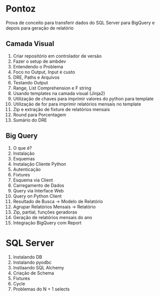 # Pontoz

Prova de conceito para transferir dados do SQL Server para BigQuery e depois para geração de relatório

## Camada Visual

1. Criar repositório em controlador de versão
2. Fazer o setup de ambdev
3. Entendendo o Problema
4. Foco no Output, Input é custo
5. DRE, Paths e Arquivos
6. Testando Output
7. Range, List Comprehension e F string
8. Usando templates na camada visual (Jinja2)
9. Utilização de chaves para imprimir valores do python para template
10. Utilização de for para imprimir relatórios mensais no template
11. Zip e extração de fixture de relatórios mensais
12. Round para Porcentagem
13. Sumário do DRE


## Big Query

1. O que é?
2. Instalação
3. Esquemas
4. Instalação Cliente Python
5. Autenticação
6. Fixtures
7. Esquema via Client
8. Carregamento de Dados
9. Query via Interface Web
10. Query on Python Client
11. Resultado de Busca -> Modelo de Relatório
12. Agrupar Relatórios Mensais -> Relatório
13. Zip, partial, funções geradoras
14. Geração de relatórios mensais do ano
15. Integração BigQuery com Report

# SQL Server

1. Instalando DB
2. Instalando pyodbc
3. Instlaando SQL Alchemy
4. Criação de Schema
5. Fixtures
6. Cycle
7. Problemas do N + 1 selects